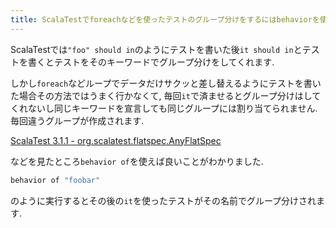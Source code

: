 ```yaml
---
title: ScalaTestでforeachなどを使ったテストのグループ分けをするにはbehaviorを使う
---
```


ScalaTestでは`"foo" should in`のようにテストを書いた後`it should in`とテストを書くとテストをそのキーワードでグループ分けをしてくれます.

しかし`foreach`などループでデータだけサクッと差し替えるようにテストを書いた場合その方法ではうまく行かなくて,
毎回`it`で済ませるとグループ分けはしてくれないし同じキーワードを宣言しても同じグループには割り当てられません.
毎回違うグループが作成されます.

[ScalaTest 3.1.1 - org.scalatest.flatspec.AnyFlatSpec](http://doc.scalatest.org/3.1.1/org/scalatest/flatspec/AnyFlatSpec.html)

などを見たところ`behavior of`を使えば良いことがわかりました.

~~~scala
behavior of "foobar"
~~~

のように実行するとその後の`it`を使ったテストがその名前でグループ分けされます.
